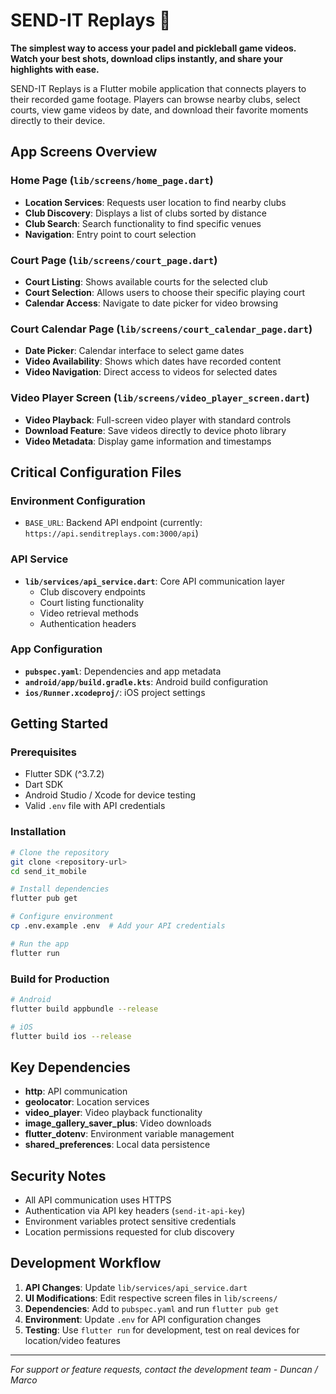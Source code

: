 # SEND-IT Replays 🎾

**The simplest way to access your padel and pickleball game videos. Watch your best shots, download clips instantly, and share your highlights with ease.**

SEND-IT Replays is a Flutter mobile application that connects players to their recorded game footage. Players can browse nearby clubs, select courts, view game videos by date, and download their favorite moments directly to their device.

## App Screens Overview

### Home Page (`lib/screens/home_page.dart`)
- **Location Services**: Requests user location to find nearby clubs
- **Club Discovery**: Displays a list of clubs sorted by distance
- **Club Search**: Search functionality to find specific venues
- **Navigation**: Entry point to court selection

### Court Page (`lib/screens/court_page.dart`) 
- **Court Listing**: Shows available courts for the selected club
- **Court Selection**: Allows users to choose their specific playing court
- **Calendar Access**: Navigate to date picker for video browsing

### Court Calendar Page (`lib/screens/court_calendar_page.dart`)
- **Date Picker**: Calendar interface to select game dates
- **Video Availability**: Shows which dates have recorded content
- **Video Navigation**: Direct access to videos for selected dates

### Video Player Screen (`lib/screens/video_player_screen.dart`)
- **Video Playback**: Full-screen video player with standard controls
- **Download Feature**: Save videos directly to device photo library
- **Video Metadata**: Display game information and timestamps

## Critical Configuration Files

### Environment Configuration
  - `BASE_URL`: Backend API endpoint (currently: `https://api.senditreplays.com:3000/api`)

### API Service
- **`lib/services/api_service.dart`**: Core API communication layer
  - Club discovery endpoints
  - Court listing functionality  
  - Video retrieval methods
  - Authentication headers

### App Configuration
- **`pubspec.yaml`**: Dependencies and app metadata
- **`android/app/build.gradle.kts`**: Android build configuration
- **`ios/Runner.xcodeproj/`**: iOS project settings

## Getting Started

### Prerequisites
- Flutter SDK (^3.7.2)
- Dart SDK
- Android Studio / Xcode for device testing
- Valid `.env` file with API credentials

### Installation
```bash
# Clone the repository
git clone <repository-url>
cd send_it_mobile

# Install dependencies
flutter pub get

# Configure environment
cp .env.example .env  # Add your API credentials

# Run the app
flutter run
```

### Build for Production
```bash
# Android
flutter build appbundle --release

# iOS  
flutter build ios --release
```

## Key Dependencies

- **http**: API communication
- **geolocator**: Location services
- **video_player**: Video playback functionality
- **image_gallery_saver_plus**: Video downloads
- **flutter_dotenv**: Environment variable management
- **shared_preferences**: Local data persistence

## Security Notes

- All API communication uses HTTPS
- Authentication via API key headers (`send-it-api-key`)
- Environment variables protect sensitive credentials
- Location permissions requested for club discovery

## Development Workflow

1. **API Changes**: Update `lib/services/api_service.dart`
2. **UI Modifications**: Edit respective screen files in `lib/screens/`
3. **Dependencies**: Add to `pubspec.yaml` and run `flutter pub get`
4. **Environment**: Update `.env` for API configuration changes
5. **Testing**: Use `flutter run` for development, test on real devices for location/video features

---

*For support or feature requests, contact the development team - Duncan / Marco*